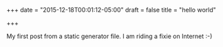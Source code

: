+++
date = "2015-12-18T00:01:12-05:00"
draft = false
title = "hello world"

+++

My first post from a static generator file. I am riding a fixie on Internet :-)